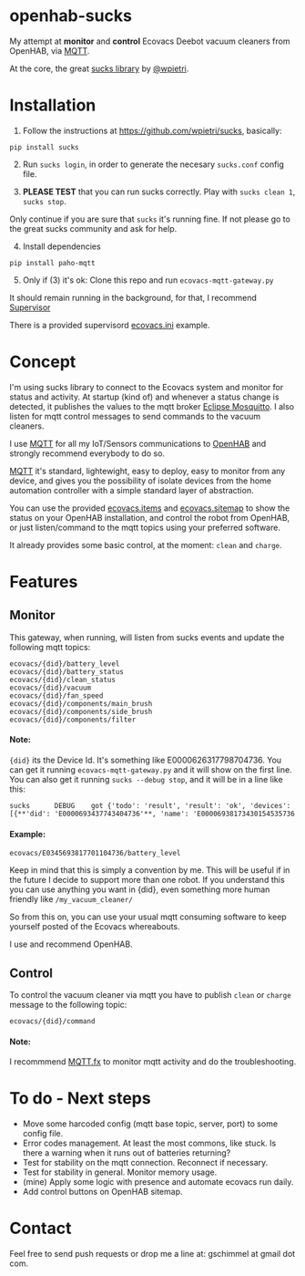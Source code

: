 # openhab-sucks

My attempt at **monitor** and **control** Ecovacs Deebot vacuum cleaners from OpenHAB, via [MQTT](http://mqtt.org/).

At the core, the great [sucks library](https://github.com/wpietri/sucks) by [@wpietri](https://github.com/wpietri).

# Installation

1. Follow the instructions at https://github.com/wpietri/sucks, basically:

`pip install sucks`

2. Run ```sucks login```, in order to generate the necesary ```sucks.conf``` config file.

3. **PLEASE TEST** that you can run sucks correctly. Play with ```sucks clean 1```, ```sucks stop```. 

Only continue if you are sure that `sucks` it's running fine. If not please go to the great sucks community and ask for help.

4. Install dependencies

```pip install paho-mqtt```

5. Only if (3) it's ok: Clone this repo and run `ecovacs-mqtt-gateway.py`

It should remain running in the background, for that, I recommend [Supervisor](http://supervisord.org/)

There is a provided supervisord [ecovacs.ini](https://github.com/guillebot/openhab-sucks/blob/master/supervisord/ecovacs.ini) example.

# Concept

I'm using sucks library to connect to the Ecovacs system and monitor for status and activity. At startup (kind of) and whenever a status change is detected, it publishes the values to the mqtt broker [Eclipse Mosquitto](https://mosquitto.org/). I also listen for mqtt control messages to send commands to the vacuum cleaners.

I use [MQTT](http://mqtt.org/) for all my IoT/Sensors communications to [OpenHAB](https://www.openhab.org/) and strongly recommend everybody to do so. 

[MQTT](http://mqtt.org/) it's standard, lightewight, easy to deploy, easy to monitor from any device, and gives you the possibility of isolate devices from the home automation controller with a simple standard layer of abstraction. 

You can use the provided [ecovacs.items](https://github.com/guillebot/openhab-sucks/blob/master/openhab/ecovacs.items) and [ecovacs.sitemap](https://github.com/guillebot/openhab-sucks/blob/master/openhab/ecovacs.sitemap) to show the status on your OpenHAB installation, and control the robot from OpenHAB, or just listen/command to the mqtt topics using your preferred software.

It already provides some basic control, at the moment: `clean` and `charge`.

# Features

## Monitor

This gateway, when running, will listen from sucks events and update the following mqtt topics:

```
ecovacs/{did}/battery_level
ecovacs/{did}/battery_status
ecovacs/{did}/clean_status
ecovacs/{did}/vacuum
ecovacs/{did}/fan_speed
ecovacs/{did}/components/main_brush
ecovacs/{did}/components/side_brush
ecovacs/{did}/components/filter
```

#### Note:
`{did}` its the Device Id. It's something like E0000626317798704736. You can get it running `ecovacs-mqtt-gateway.py` and it will show on the first line. You can also get it running `sucks --debug stop`, and it will be in a line like this:

`sucks      DEBUG    got {'todo': 'result', 'result': 'ok', 'devices': [{**'did': 'E0000693437743404736'**, 'name': 'E00006938173430154535736`

#### Example:

`ecovacs/E0345693817701104736/battery_level`

Keep in mind that this is simply a convention by me. This will be useful if in the future I decide to support more than one robot. If you understand this you can use anything you want in {did}, even something more human friendly like `/my_vacuum_cleaner/`

So from this on, you can use your usual mqtt consuming software to keep yourself posted of the Ecovacs whereabouts.

I use and recommend OpenHAB.

## Control

To control the vacuum cleaner via mqtt you have to publish `clean` or `charge` message to the following topic:

`ecovacs/{did}/command`

#### Note:

I recommmend [MQTT.fx](https://mqttfx.jensd.de/) to monitor mqtt activity and do the troubleshooting.


# To do - Next steps

- Move some harcoded config (mqtt base topic, server, port) to some config file. 
- Error codes management. At least the most commons, like stuck. Is there a warning when it runs out of batteries returning?
- Test for stability on the mqtt connection. Reconnect if necessary.
- Test for stability in general. Monitor memory usage.
- (mine) Apply some logic with presence and automate ecovacs run daily.
- Add control buttons on OpenHAB sitemap.

# Contact

Feel free to send push requests or drop me a line at: gschimmel at gmail dot com.


